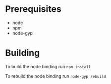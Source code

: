 # Prerequisites

* node
* npm
* node-gyp


# Building

To build the node binding run `npm install`

To rebuild the node binding run `node-gyp rebuild`
